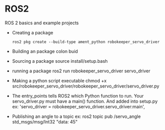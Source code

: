# ROS2
ROS 2 basics and example projects

- Creating a package
  ```shell
  ros2 pkg create --build-type ament_python robokeeper_servo_driver
  ```
- Building an package
    colon buid
- Sourcing a package
  source install/setup.bash
- running a package
   ros2 run robokeeper_servo_driver servo_driver

- Making a python script executable
  chmod +x src/robokeeper_servo_driver/robokeeper_servo_driver/servo_driver.py
  

- The entry_points tells ROS2 which Python function to run. Your servo_driver.py must have a main() function. And added into setup.py
    ex: 'servo_driver = robokeeper_servo_driver.servo_driver:main',
- Publishing an angle to a topic
    ex: ros2 topic pub /servo_angle std_msgs/msg/Int32 "data: 45"
